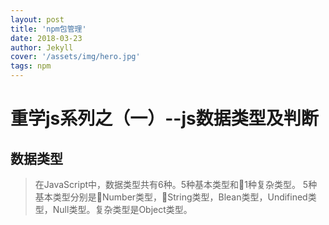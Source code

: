 ```yaml
---
layout: post
title: 'npm包管理'
date: 2018-03-23
author: Jekyll
cover: '/assets/img/hero.jpg'
tags: npm
---
```


# 重学js系列之（一）--js数据类型及判断

## 数据类型
> 在JavaScript中，数据类型共有6种。5种基本类型和1种复杂类型。
5种基本类型分别是Number类型，String类型，Blean类型，Undifined类型，Null类型。复杂类型是Object类型。

